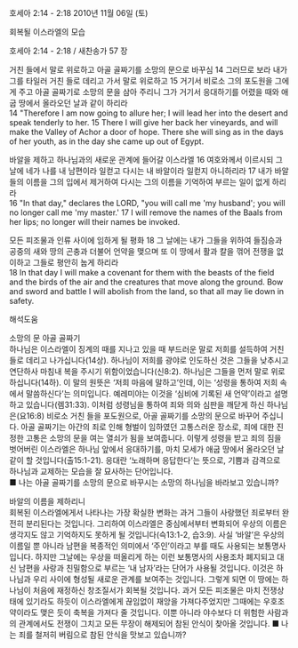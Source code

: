 호세아 2:14 - 2:18 
2010년 11월 06일 (토)

회복될 이스라엘의 모습



호세아 2:14 - 2:18 / 새찬송가 57 장


거친 들에서 말로 위로하고 아골 골짜기를 소망의 문으로 바꾸심
14 그러므로 보라 내가 그를 타일러 거친 들로 데리고 가서 말로 위로하고 15 거기서 비로소 그의 포도원을 그에게 주고 아골 골짜기로 소망의 문을 삼아 주리니 그가 거기서 응대하기를 어렸을 때와 애굽 땅에서 올라오던 날과 같이 하리라  
14 "Therefore I am now going to allure her; I will lead her into the desert and speak tenderly to her. 15 There I will give her back her vineyards, and will make the Valley of Achor a door of hope. There she will sing as in the days of her youth, as in the day she came up out of Egypt. 

바알을 제하고 하나님과의 새로운 관계에 들어갈 이스라엘
16 여호와께서 이르시되 그 날에 네가 나를 내 남편이라 일컫고 다시는 내 바알이라 일컫지 아니하리라 17 내가 바알들의 이름을 그의 입에서 제거하여 다시는 그의 이름을 기억하여 부르는 일이 없게 하리라  
16 "In that day," declares the LORD, "you will call me 'my husband'; you will no longer call me 'my master.' 17 I will remove the names of the Baals from her lips; no longer will their names be invoked. 

모든 피조물과 인류 사이에 임하게 될 평화 
18 그 날에는 내가 그들을 위하여 들짐승과 공중의 새와 땅의 곤충과 더불어 언약을 맺으며 또 이 땅에서 활과 칼을 꺾어 전쟁을 없이하고 그들로 평안히 눕게 하리라   
18 In that day I will make a covenant for them with the beasts of the field and the birds of the air and the creatures that move along the ground. Bow and sword and battle I will abolish from the land, so that all may lie down in safety.

해석도움





소망의 문 아골 골짜기  
하나님은 이스라엘이 징계의 때를 지나고 있을 때 부드러운 말로 저희를 설득하여 거친 들로 데리고 나가십니다(14상). 하나님이 저희를 광야로 인도하신 것은 그들을 낮추시고 연단하사 마침내 복을 주시기 위함이었습니다(신8:2). 하나님은 그들을 먼저 말로 위로하십니다(14하). 이 말의 원뜻은 ‘저희 마음에 말하고’인데, 이는 ‘성령을 통하여 저희 속에서 말씀하신다’는 의미입니다. 예레미야는 이것을 ‘심비에 기록된 새 언약’이라고 설명하고 있습니다(렘31:33). 이처럼 성령님을 통하여 죄와 의와 심판을 깨닫게 하신 하나님은(요16:8) 비로소 거친 들을 포도원으로, 아골 골짜기를 소망의 문으로 바꾸어 주십니다. 아골 골짜기는 아간의 죄로 인해 형벌이 임하였던 고통스러운 장소로, 죄에 대한 진정한 고통은 소망의 문을 여는 열쇠가 됨을 보여줍니다. 이렇게 성령을 받고 죄의 짐을 벗어버린 이스라엘은 하나님 앞에서 응대하기를, 마치 모세가 애굽 땅에서 올라오던 날 같이 할 것입니다(출15:1-21). 응대란 ‘노래하며 응답한다’는 뜻으로, 기쁨과 감격으로 하나님과 교제하는 모습을 잘 묘사하는 단어입니다.  
■ 나는 아골 골짜기를 소망의 문으로 바꾸시는 소망의 하나님을 바라보고 있습니까?  

바알의 이름을 제하리니  
회복된 이스라엘에게서 나타나는 가장 확실한 변화는 과거 그들이 사랑했던 죄로부터 완전히 분리된다는 것입니다. 그리하여 이스라엘은 중심에서부터 변화되어 우상의 이름은 생각지도 않고 기억하지도 못하게 될 것입니다(슥13:1-2, 습3:9). 사실 ‘바알’은 우상의 이름일 뿐 아니라 남편을 복종적인 의미에서 ‘주인’이라고 부를 때도 사용되는 보통명사입니다. 하지만 그날에는 우상을 떠올리게 하는 이런 보통명사의 사용조차 폐지되고 대신 남편을 사랑과 친밀함으로 부르는 ‘내 남자’라는 단어가 사용될 것입니다. 이것은 하나님과 우리 사이에 형성될 새로운 관계를 보여주는 것입니다. 그렇게 되면 이 땅에는 하나님이 처음에 재정하신 창조질서가 회복될 것입니다. 과거 모든 피조물은 마치 전쟁상태에 있기라도 하듯이 이스라엘에게 끊임없이 재앙을 가져다주었지만 그때에는 우호조약이라도 맺은 듯이 축복을 가져다 줄 것입니다. 이뿐 아니라 야수보다 더 위험한 사람과의 관계에서도 전쟁이 그치고 모든 무장이 해제되어 참된 안식이 찾아올 것입니다. 
■ 나는 죄를 철저히 버림으로 참된 안식을 맛보고 있습니까?